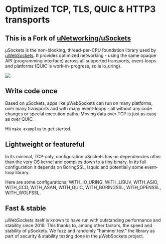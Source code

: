 # Optimized TCP, TLS, QUIC & HTTP3 transports

## This is a Fork of <a href="https://github.com/uNetworking/uSockets">uNetworking/uSockets</a>
µSockets is the non-blocking, thread-per-CPU foundation library used by [µWebSockets](https://github.com/uNetworking/uWebSockets). It provides optimized networking - using the same opaque API (programming interface) across all supported transports, event-loops and platforms (QUIC is work-in-progress, so is io_uring).

<a href="https://github.com/uNetworking/uSockets/releases"><img src="https://img.shields.io/github/v/release/uNetworking/uSockets"></a>

## Write code once
Based on µSockets, apps like µWebSockets can run on many platforms, over many transports and with many event-loops - all without any code changes or special execution paths. Moving data over TCP is just as easy as over QUIC.

Hit `make examples` to get started.

## Lightweight or featureful
In its minimal, TCP-only, configuration µSockets has no dependencies other than the very OS kernel and compiles down to a tiny binary. In its full configuration it depends on BoringSSL, lsquic and potentially some event-loop library.

Here are some configurations; WITH_IO_URING, WITH_LIBUV, WITH_ASIO, WITH_GCD, WITH_ASAN, WITH_QUIC, WITH_BORINGSSL, WITH_OPENSSL, WITH_WOLFSSL.

## Fast & stable
µWebSockets itself is known to have run with outstanding performance and stability since 2016. This thanks to, among other factors, the speed and stability of µSockets. We fuzz and randomly "hammer test" the library as part of security & stability testing done in the µWebSockets project.
